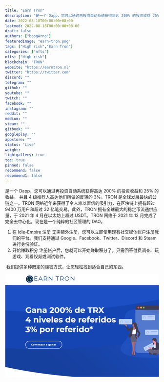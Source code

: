 ```yaml
---
title: "Earn Tron"
description: "是一个 Dapp，您可以通过再投资自动系统获得高达 200% 的投资收益 25%."
date: 2022-08-18T00:00:00+08:00
lastmod: 2022-08-18T00:00:00+08:00
draft: false
authors: ["boogArno"]
featuredImage: "earn-tron.png"
tags: ["High risk","Earn Tron"]
categories: ["nfts"]
nfts: ["High risk"]
blockchain: "TRON"
website: "https://earntron.ml"
twitter: "https://twitter.com"
discord: ""
telegram: ""
github: ""
youtube: ""
twitch: ""
facebook: ""
instagram: ""
reddit: ""
medium: ""
steam: ""
gitbook: ""
googleplay: ""
appstore: ""
status: "Live"
weight: 
lightgallery: true
toc: true
pinned: false
recommend: false
recommend1: false
---
```

是一个 Dapp，您可以通过再投资自动系统获得高达 200% 的投资收益和 25% 的收益。
并且 4 级推荐人高达他们所做的反转的 3%。TRON 是全球发展最快的公链之一。TRON 网络近年来获得了令人难以置信的吸引力，在区块链上拥有超过 9400 万用户和超过 32 亿笔交易。此外，TRON 拥有全球最大的稳定币流通供应量，于 2021 年 4 月在以太坊上超过 USDT。TRON 网络于 2021 年 12 月完成了完全去中心化，现在是一个纯粹的社区管理的 DAO。

1. 在 Idle-Empire 注册
无需额外注册，您可以立即使用现有社交媒体帐户注册我们的平台。我们支持通过 Google、Facebook、Twitter、Discord 和 Steam 进行身份验证。
1. 开始赚取积分
注册帐户后，您就可以开始赚取积分了。只需回答付费调查、玩游戏、观看视频或测试软件。

​       我们提供多种既定的赚钱方式，让您轻松找到适合自己的东西。

![earntron-dapp-high-risk-tron-image1_88a582e131b20326d715fe8edaeea6e9](earntron-dapp-high-risk-tron-image1_88a582e131b20326d715fe8edaeea6e9.png)